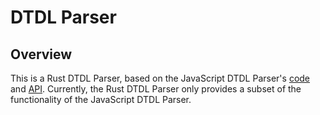 # DTDL Parser

## Overview

This is a Rust DTDL Parser, based on the JavaScript DTDL Parser's [code](https://github.com/Azure/azure-sdk-for-js/tree/%40azure/dtdl-parser_1.0.0-beta.2/sdk/digitaltwins/dtdl-parser)
and [API](https://learn.microsoft.com/en-us/javascript/api/@azure/dtdl-parser). Currently, the Rust DTDL Parser only provides a subset of the functionality of the JavaScript DTDL Parser.
